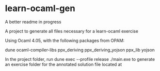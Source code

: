 # learn-ocaml-gen

A better readme in progress

A project to generate all files necessary for a learn-ocaml exercise

Using Ocaml 4.05, with the following packages from OPAM:

dune
ocaml-compiler-libs
ppx_deriving
ppx_deriving_yojson
ppx_lib
yojson

In the project folder, run
  dune exec --profile release ./main.exe <path-to-file>
to generate an exercise folder for the annotated solution file located at <path-to-file>

